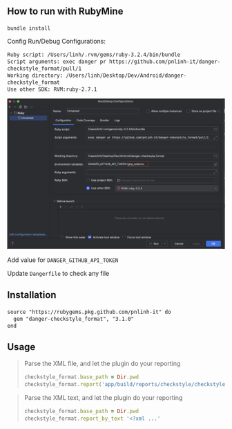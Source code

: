 ## How to run with RubyMine

```shell
bundle install
```

Config Run/Debug Configurations:

```
Ruby script: /Users/linh/.rvm/gems/ruby-3.2.4/bin/bundle
Script arguments: exec danger pr https://github.com/pnlinh-it/danger-checkstyle_format/pull/1
Working directory: /Users/linh/Desktop/Dev/Android/danger-checkstyle_format
Use other SDK: RVM:ruby-2.7.1
```

![](debug.png)

Add value for `DANGER_GITHUB_API_TOKEN`

Update `Dangerfile` to check any file

## Installation

```
source "https://rubygems.pkg.github.com/pnlinh-it" do
  gem "danger-checkstyle_format", "3.1.0"
end
```

## Usage

<blockquote>Parse the XML file, and let the plugin do your reporting

```ruby
checkstyle_format.base_path = Dir.pwd
checkstyle_format.report('app/build/reports/checkstyle/checkstyle.xml', inline_mode: false)
```

</blockquote>

<blockquote>Parse the XML text, and let the plugin do your reporting

```ruby
checkstyle_format.base_path = Dir.pwd
checkstyle_format.report_by_text '<?xml ...'
```

</blockquote>


